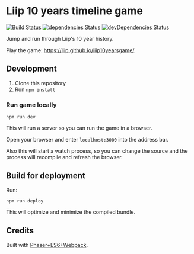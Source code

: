 # Liip 10 years timeline game

[![Build Status](https://travis-ci.org/liip/liip10yearsgame.svg?branch=master)](https://travis-ci.org/liip/liip10yearsgame)
[![dependencies Status](https://david-dm.org/liip/liip10yearsgame/status.svg)](https://david-dm.org/liip/liip10yearsgame)
[![devDependencies Status](https://david-dm.org/liip/liip10yearsgame/dev-status.svg)](https://david-dm.org/liip/liip10yearsgame?type=dev)

Jump and run through Liip's 10 year history.

Play the game: https://liip.github.io/liip10yearsgame/

## Development

1. Clone this repository
1. Run ```npm install```

### Run game locally

```
npm run dev
```

This will run a server so you can run the game in a browser.

Open your browser and enter `localhost:3000` into the address bar.

Also this will start a watch process, so you can change the source and the process will recompile and refresh the browser.

## Build for deployment

Run:

```npm run deploy```

This will optimize and minimize the compiled bundle.

## Credits

Built with [Phaser+ES6+Webpack](https://github.com/lean/phaser-es6-webpack).
